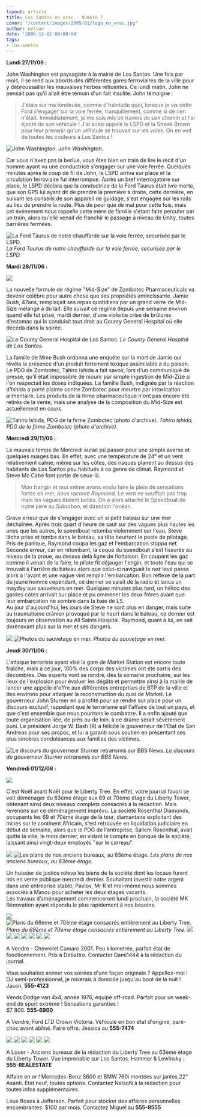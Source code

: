 ```yaml
---
layout: article
title: Los Santos en vrac - Numéro 7
cover: "/content/images/2005/01/logo_en_vrac.jpg"
author: nelson
date: '2006-12-02 00:00:00'
tags:
- los-santos
---
```


 **Lundi 27/11/06 :**

John Washington est paysagiste à la mairie de Los Santos. Une fois par mois, il se rend aux abords des différentes gares ferroviaires de la ville pour y débroussailler les mauvaises herbes réticentes. Ce lundi matin, John ne pensait pas qu'il allait être témoin d'un fait insolite. John témoigne :

> J'étais sur ma tondeuse, comme d'habitude quoi, lorsque je vis cette Ford s'engager sur la voie ferrée, tranquillement, comme si de rien n'était. Immédiatement, je me suis mis en travers de son chemin et l'ai éjecté de son véhicule ! J'ai aussi appelé le LSPD et la Streak Brown pour leur prévenir qu'un véhicule se trouvait sur les voies. On en voit de toutes les couleurs à Los Santos !

![John Washington.](/content/images/2005/01/latondeuse.jpg)
_John Washington._

Car vous n'avez pas la berlue, vous êtes bien en train de lire le récit d'un homme ayant vu une conductrice s'engager sur une voie ferrée. Quelques minutes après le coup de fil de John, le LSPD arriva sur place et la circulation ferroviaire fut interrompue. Après un bref interrogatoire sur place, le LSPD déclara que la conductrice de la Ford Taurus était ivre morte, que son GPS lui ayant dit de prendre la première à droite, cette dernière, en suivant les conseils de son appareil de guidage, s'est engagée sur les rails au lieu de prendre la route. Plus de peur que de mal pour cette fois, mais cet événement nous rappelle cette mère de famille s'étant faite percuter par un train, alors qu'elle venait de franchir le passage à niveau de Unity, toutes barrières fermées.

![La Ford Taurus de notre chauffarde sur la voie ferrée, securisée par le LSPD.](/content/images/2005/01/lollatauru.jpg)
_La Ford Taurus de notre chauffarde sur la voie ferrée, securisée par le LSPD._

**Mardi 28/11/06 :**

![](/content/images/2005/01/midsize.jpg)

La nouvelle formule de régime "Mid-Size" de Zombotec Pharmaceuticals va devenir célèbre pour autre chose que ses propriétés amincissante. Jamie Bush, 47ans, remplaçait ses repas quotidiens par un grand verre de Mid-Size mélangé à du lait. Elle suivait ce régime depuis une semaine environ quand elle fut prise, mardi dernier, d'une violente crise de brûlures d'estomac qui la conduisit tout droit au County General Hospital où elle décéda dans la soirée.

![Le County General Hospital de Los Santos.](/content/images/2005/01/countyhos.jpg)
_Le County General Hospital de Los Santos._

La famille de Mme Bush ordonna une enquête sur la mort de Jamie qui révéla la présence d'un produit fortement toxique assimilable à du poison. Le PDG de Zombotec, Tahiro Ishida a fait savoir, lors d'un communiqué de presse, qu'il était impossible de mourir par simple ingestion de Mid-Zize si l'on respectait les doses indiquées. La famille Bush, indignée par la réaction d'Ishida a porté plainte contre Zombotec pour meurtre par intoxication alimentaire. Les produits de la firme pharmaceutique n'ont pas encore été retirés de la vente, mais une analyse de la composition du Mid-Size est actuellement en cours.

![Tahiro Ishida, PDG de la firme Zombotec (photo d'archive).](/content/images/2005/01/ishida.jpg)
_Tahiro Ishida, PDG de la firme Zombotec (photo d'archive)._

**Mercredi 29/11/06 :**

Le mauvais temps de Mercredi aurait pû passer pour une simple averse et quelques nuages bas. En effet, avec une température de 24° et un vent relativement calme, même sur les côtes, des risques planent au dessus des habitants de Los Santos peu habitués à ce genre de climat. Raymond et Steve Mc Cabe font partie de ceux-là.

> Mon frangin et moi même avons voulu faire le plein de sensations fortes en mer, _nous raconte Raymond._ Le vent ne soufflait pas trop mais les vagues étaient belles. On a alors attaché le Speedboat de notre père au Suburban, et direction l'océan.

Grave erreur que de s'engager avec un si petit bateau sur une mer déchaînée. Après trois quart d'heure de saut sur des vagues plus hautes les unes que les autres, le speedboat retomba violemment sur l'eau, Steve lâcha prise et tomba dans le bateau, sa tête heurtant le poste de pilotage. Pris de panique, Raymond coupa les gaz et l'embarcation stoppa net. Seconde erreur, car en retombant, la coque du speedboat s'est fissurée au niveau de la proue, au dessus delà ligne de flottaison. En coupant les gaz comme il venait de la faire, le pilote fit déjauger l'engin, et toute l'eau qui se trouvait à l'arrière du bateau alors que celui-ci naviguait le nez levé passa alors à l'avant et une vague vint remplir l'embarcation. Bon réflexe de la part du jeune homme cependant, ce dernier se saisit de la radio et lanca un mayday aux sauveteurs en mer. Quelques minutes plus tard, un hélico des gardes côtes arrivait sur place et pu emmener les deux frères avant que leur embarcation ne sombre dans la baie de LS.  
Au jour d'aujourd'hui, les jours de Steve ne sont plus en danger, mais suite au traumatisme crânien provoqué par le heurt dans le bateau, ce dernier est toujours en observation au All Saints Hospital. Raymond, quant à lui, en sait dorénavant plus sur la mer et ses dangers.

![](/content/images/2005/01/rescue.jpg)
![Photos du sauvetage en mer.](/content/images/2005/01/rescue2.jpg)
_Photos du sauvetage en mer._[](/content/images/2005/01/bincolsales.jpg)

**Jeudi 30/11/06 :**

L'attaque terroriste ayant visé la gare de Market Station est encore toute fraîche, mais à ce jour, 100% des corps des victimes ont été sortis des décombres. Des experts vont se rendre, dès la semaine prochaine, sur les lieux de l'explosion pour évaluer les dégâts et permettre ainsi à la mairie de lancer une appelle d'offre aux différentes entreprises de BTP de la ville et des environs pour attaquer la reconstruction du quai de Market. Le gouverneur John Sturner en a profité pour se rendre sur place pour un discours exclusif, rappelant que le terrorisme est l'affaire de tout un pays, et que c'est ensemble que nous pourrons le combattre. Il a enfin ajouté que toute organisation liée, de près ou de loin, à ce drame serait sévèrement puni. Le président Jorge W. Bash (R) a félicité le gouverneur de l'Etat de San Andreas pour ses propos, et lui a garanti sous soutien en présentant ses plus sincères condoléances aux familles des victimes.

![Le discours du gouverneur Sturner retransmis sur BBS News.](/content/images/2005/01/sturnerattentat.jpg)
_Le discours du gouverneur Sturner retransmis sur BBS News._

**Vendredi 01/12/06 :**

![](/content/images/2005/01/newlt.jpg)

C'est Noël avant Noël pour le Liberty Tree. En effet, votre journal favori se voit déménager du 63ème étage aux 69 et 70ème étage du Liberty Tower, obtenant ainsi deux niveaux complets consacrés à la rédaction. Mais revenons sur ce déménagement imprévu. La société Rosenthal Diamonds, occupants les 69 et 70ème étage de la tour, diamantaire exploitant des mines sur le continent Africain, s'est retrouvée en liquidation judiciaire en début de semaine, alors que le PDG de l'entreprise, Sallem Rosenthal, avait quitté la ville, le mois dernier, en vidant le compte en banque de la société, laissant ainsi vingt-deux employés "sur le carreau".

![](/content/images/2005/01/63rdfloor.jpg)
![Les plans de nos anciens bureaux, au 63ème étage.](/content/images/2005/01/ltdetail.jpg)
_Les plans de nos anciens bureaux, au 63ème étage._

Un huissier de justice releva les biens de la société dont les locaux furent mis en vente publique mercredi dernier. Souhaitant investir notre argent dans une entreprise stable, Pavlov, Mr R et moi-même nous sommes associés à Maxou pour acheter les deux étages vacants.  
Les travaux d’aménagement commenceront lundi prochain, la société MK Rénovation ayant répondu le plus rapidement à nos besoins.

![](/content/images/2005/01/69thfloor.jpg)
![Plans du 69ème et 70ème étage consacrés entièrement au Liberty Tree.](/content/images/2005/01/70thfloor.jpg)
_Plans du 69ème et 70ème étage consacrés entièrement au Liberty Tree._[](/content/images/2005/01/pannonces2.jpg)
![](/content/images/2005/01/damicamaro.jpg)
![](/content/images/2005/01/ledj.jpg)
![](/content/images/2005/01/dodgebackfront.jpg)
![](/content/images/2005/01/dodgeback.jpg)
![](/content/images/2005/01/ltd1.jpg)
![](/content/images/2005/01/ltd2.jpg)
![](/content/images/2005/01/ltd3.jpg)

A Vendre - Chevrolet Camaro 2001. Peu kilometrée, parfait état de fonctionnement. Prix à Debattre. Contacter Dami1444 à la rédaction du journal.

Vous souhaitez animer vos soirées d'une façon originale ? Appellez-moi ! DJ semi-professionnel, je mixerais à domicile jusqu'au bout de la nuit ! Jason, **555-4123**

Vends Dodge van 4x4, année 1976, équipé off-road. Parfait pour un week-end de sport extrême ! Sensations garanties !  
$7 800. **555-6900**

A Vendre, Ford LTD Crown Victoria. Véhicule en bon état d'origine, pare-choc avant abîmé. Faire offre. Jessica au **555-7474**

![](/content/images/2005/01/lttower.jpg)
![](/content/images/2005/01/hammer.jpg)
![](/content/images/2005/01/doublecruise.jpg)
![](/content/images/2005/01/doublecruise2.jpg)
![](/content/images/2005/01/doublecruise3.jpg)
![](/content/images/2005/01/boxes.jpg)

A Louer - Anciens bureaux de la rédaction du Liberty Tree au 63ème étage du Liberty Tower. Vue imprenable sur Los Santos. Hammer & Lewinsky : **555-REALESTATE**

Affaire en or ! Mercedes-Benz S600 et BMW 760i montées sur jantes 22" Asanti. Etat neuf, toutes options. Contactez NelsoN à la rédaction pour toutes infos supplémentaires.

Loue Boxes à Jefferson. Parfait pour stocker des affaires personnelles encombrantes. $100 par mois. Contactez Miguel au **555-8555**

<!--kg-card-end: markdown-->
